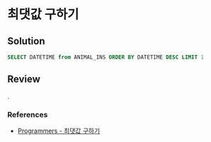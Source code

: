 # 최댓값 구하기

## Solution

```sql
SELECT DATETIME from ANIMAL_INS ORDER BY DATETIME DESC LIMIT 1
```

## Review

.

### References

- [Programmers - 최댓값 구하기](https://school.programmers.co.kr/learn/courses/30/lessons/59415)
